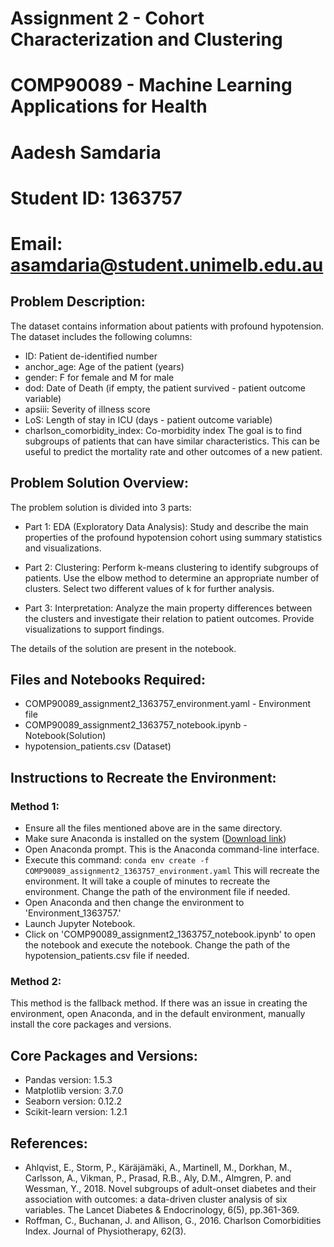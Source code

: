 # Assignment 2 - Cohort Characterization and Clustering
# COMP90089 - Machine Learning Applications for Health
# Aadesh Samdaria
# Student ID: 1363757
# Email: asamdaria@student.unimelb.edu.au

## Problem Description:
The dataset contains information about patients with profound hypotension. The dataset includes the following columns:
- ID: Patient de-identified number
- anchor_age: Age of the patient (years)
- gender: F for female and M for male
- dod: Date of Death (if empty, the patient survived - patient outcome variable)
- apsiii: Severity of illness score
- LoS: Length of stay in ICU (days - patient outcome variable)
- charlson_comorbidity_index: Co-morbidity index
The goal is to find subgroups of patients that can have similar characteristics. This can be useful to predict the mortality rate and other outcomes of a new patient. 

## Problem Solution Overview:
The problem solution is divided into 3 parts:

- Part 1: EDA (Exploratory Data Analysis): Study and describe the main properties of the profound hypotension cohort using summary statistics and visualizations.

- Part 2: Clustering: Perform k-means clustering to identify subgroups of patients. Use the elbow method to determine an appropriate number of clusters. Select two different values of k for further analysis.

- Part 3: Interpretation: Analyze the main property differences between the clusters and investigate their relation to patient outcomes. Provide visualizations to support findings.

The details of the solution are present in the notebook.

## Files and Notebooks Required:
- COMP90089_assignment2_1363757_environment.yaml - Environment file
- COMP90089_assignment2_1363757_notebook.ipynb - Notebook(Solution)
- hypotension_patients.csv (Dataset)

## Instructions to Recreate the Environment:
### Method 1:
- Ensure all the files mentioned above are in the same directory.
- Make sure Anaconda is installed on the system ([Download link](https://www.anaconda.com/download))
- Open Anaconda prompt. This is the Anaconda command-line interface.
- Execute this command: `conda env create -f COMP90089_assignment2_1363757_environment.yaml` 
    This will recreate the environment. It will take a couple of minutes to recreate the environment. Change the path of the environment file if needed.
- Open Anaconda and then change the environment to 'Environment_1363757.'
- Launch Jupyter Notebook.
- Click on 'COMP90089_assignment2_1363757_notebook.ipynb' to open the notebook and execute the notebook. Change the path of the hypotension_patients.csv file if needed.

### Method 2:
This method is the fallback method.
If there was an issue in creating the environment, open Anaconda, and in the default environment, manually install the core packages and versions. 

## Core Packages and Versions:
- Pandas version: 1.5.3
- Matplotlib version: 3.7.0
- Seaborn version: 0.12.2
- Scikit-learn version: 1.2.1

## References:
- Ahlqvist, E., Storm, P., Käräjämäki, A., Martinell, M., Dorkhan, M., Carlsson, A., Vikman, P., Prasad, R.B., Aly, D.M., Almgren, P. and Wessman, Y., 2018. Novel subgroups of adult-onset diabetes and their association with outcomes: a data-driven cluster analysis of six variables. The Lancet Diabetes & Endocrinology, 6(5), pp.361-369.
- Roffman, C., Buchanan, J. and Allison, G., 2016. Charlson Comorbidities Index. Journal of Physiotherapy, 62(3).
